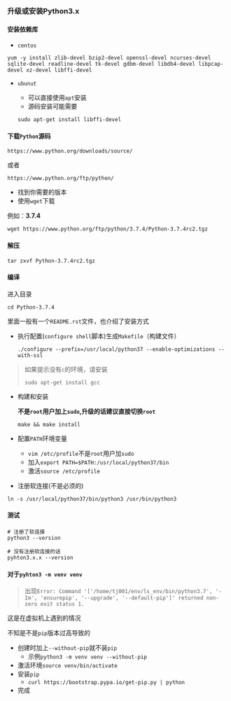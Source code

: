 ### 升级或安装Python3.x

#### 安装依赖库

- `centos`

```
yum -y install zlib-devel bzip2-devel openssl-devel ncurses-devel sqlite-devel readline-devel tk-devel gdbm-devel libdb4-devel libpcap-devel xz-devel libffi-devel
```


- `ubunut`
  
  - 可以直接使用`apt`安装
  - 源码安装可能需要
  
  ```
  sudo apt-get install libffi-devel
  ```
  
  

#### 下载`Python`源码

```
https://www.python.org/downloads/source/
```

或者

```
https://www.python.org/ftp/python/
```
- 找到你需要的版本
- 使用`wget`下载

例如：**3.7.4**

```
wget https://www.python.org/ftp/python/3.7.4/Python-3.7.4rc2.tgz
```

#### 解压

```
tar zxvf Python-3.7.4rc2.tgz
```

#### 编译

进入目录

`cd Python-3.7.4`

里面一般有一个`README.rst`文件，也介绍了安装方式

- 执行配置(`configure shell`脚本)生成`Makefile`（构建文件）

  ```
  ./configure --prefix=/usr/local/python37 --enable-optimizations --with-ssl
  ```
> 如果提示没有`c`的环境，请安装
>
> ```
> sudo apt-get install gcc
> ```

- 构建和安装

  **不是`root`用户加上`sudo`,升级的话建议直接切换`root`**

  `make && make install`

- 配置`PATH`环境变量
  - `vim /etc/profile`不是`root`用户加`sudo`
  - 加入`export PATH=$PATH:/usr/local/python37/bin`
  - 激活`source /etc/profile`
  
- 注册软连接(不是必须的)

```
ln -s /usr/local/python37/bin/python3 /usr/bin/python3
```

#### 测试

```
# 注册了软连接
python3 --version

# 没有注册软连接的话
pyhton3.x.x --version

```





#### 对于`pyhton3 -m venv venv`

> 出现`Error: Command '['/home/tj001/env/ls_env/bin/python3.7', '-Im', 'ensurepip', '--upgrade', '--default-pip']' returned non-zero exit status 1.`

这是在虚拟机上遇到的情况

不知是不是`pip`版本过高导致的

- 创建时加上`--without-pip`就不装`pip`
  - 示例`python3 -m venv venv --without-pip`
- 激活环境`source venv/bin/activate`
- 安装`pip`
  - `curl https://bootstrap.pypa.io/get-pip.py | python`
- 完成

